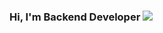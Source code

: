 ### Hi, I'm Backend Developer <img src="https://fonts.gstatic.com/s/e/notoemoji/latest/1f44b_1f3fb/512.webp">
